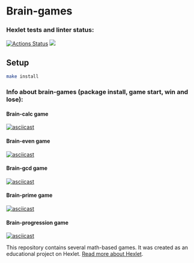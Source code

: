 # Brain-games
### Hexlet tests and linter status:
[![Actions Status](https://github.com/Stas2304/frontend-project-lvl1/workflows/hexlet-check/badge.svg)](https://github.com/Stas2304/frontend-project-lvl1/actions)
<a href="https://codeclimate.com/github/Stas2304/frontend-project-lvl1/maintainability"><img src="https://api.codeclimate.com/v1/badges/882cc1675f70789599c3/maintainability" /></a>

## Setup

```bash
make install
```

### Info about brain-games (package install, game start, win and lose):
#### Brain-calc game
[![asciicast](https://asciinema.org/a/d1oHtv1CHSonFReBinkck7bTl.png)](https://asciinema.org/a/d1oHtv1CHSonFReBinkck7bTl?speed=2)
#### Brain-even game
[![asciicast](https://asciinema.org/a/rXdfr3zquTuiC5WcbCTz4Iysp.png)](https://asciinema.org/a/rXdfr3zquTuiC5WcbCTz4Iysp?speed=3)
#### Brain-gcd game 
[![asciicast](https://asciinema.org/a/0go0pc8zK4CMW2qloiRf45sf5.png)](https://asciinema.org/a/0go0pc8zK4CMW2qloiRf45sf5?speed=2)
#### Brain-prime game
[![asciicast](https://asciinema.org/a/doRZOKoULXiGR5tIIDRHw55M7.png)](https://asciinema.org/a/doRZOKoULXiGR5tIIDRHw55M7?speed=2)

#### Brain-progression game
[![asciicast](https://asciinema.org/a/JkoputbEIRVTkmKaO6frofhsR.png)](https://asciinema.org/a/JkoputbEIRVTkmKaO6frofhsR?speed=2)

This repository contains several math-based games. It was created as an educational project on Hexlet. [Read more about Hexlet](https://hexlet.io/?utm_source=github&utm_medium=link&utm_campaign=nodejs-package).